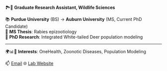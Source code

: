🏞️🔬 **Graduate Research Assistant, Wildlife Sciences** 

📚 **Purdue University** (BS) → **Auburn University** (MS, Current PhD Candidate)  
🦠 **MS Thesis**: Rabies epizootiology  
🦌 **PhD Research**: Integrated White-tailed Deer population modeling  

---

🌍📊🌿 **Interests**: OneHealth, Zoonotic Diseases, Population Modeling 

📫 [Email](mailto:rdt0029@auburn.edu)  🌐 [Lab Website](https://valentelab.auburn.edu/)  



